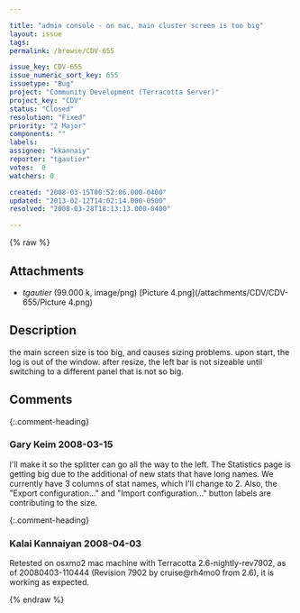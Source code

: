 ```yaml
---

title: "admin console - on mac, main cluster screen is too big"
layout: issue
tags: 
permalink: /browse/CDV-655

issue_key: CDV-655
issue_numeric_sort_key: 655
issuetype: "Bug"
project: "Community Development (Terracotta Server)"
project_key: "CDV"
status: "Closed"
resolution: "Fixed"
priority: "2 Major"
components: ""
labels: 
assignee: "kkannaiy"
reporter: "tgautier"
votes:  0
watchers: 0

created: "2008-03-15T00:52:06.000-0400"
updated: "2013-02-12T14:02:14.000-0500"
resolved: "2008-03-28T18:13:13.000-0400"

---
```




{% raw %}


## Attachments
  
* <em>tgautier</em> (99.000 k, image/png) [Picture 4.png](/attachments/CDV/CDV-655/Picture 4.png)
  



## Description

<div markdown="1" class="description">

the main screen size is too big, and causes sizing problems.  upon start, the log is out of the window.  after resize, the left bar is not sizeable until switching to a different panel that is not so big.

</div>

## Comments


{:.comment-heading}
### **Gary Keim** <span class="date">2008-03-15</span>

<div markdown="1" class="comment">

I'll make it so the splitter can go all the way to the left.  The Statistics page is getting big due to the additional of new stats that have long names.  We currently have 3 columns of stat names, which I'll change to 2.  Also, the "Export configuration..." and "Import configuration..." button labels are contributing to the size.


</div>


{:.comment-heading}
### **Kalai Kannaiyan** <span class="date">2008-04-03</span>

<div markdown="1" class="comment">

Retested on osxmo2 mac machine with Terracotta 2.6-nightly-rev7902, as of 20080403-110444 (Revision 7902 by cruise@rh4mo0 from 2.6), it is working as expected.

</div>



{% endraw %}
